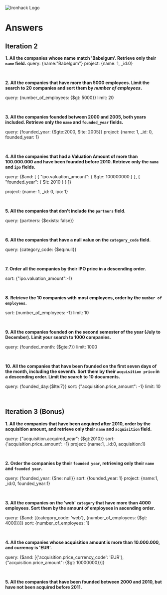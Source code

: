 ![Ironhack Logo](https://i.imgur.com/1QgrNNw.png)

# Answers

## Iteration 2

**1. All the companies whose name match 'Babelgum'. Retrieve only their `name` field.**
query: {name:"Babelgum"}
project: {name: 1, _id:0}


<br>

**2. All the companies that have more than 5000 employees. Limit the search to 20 companies and sort them by *number of employees*.**

query: {number_of_employees: {$gt: 5000}}
limit: 20

<br>

**3. All the companies founded between 2000 and 2005, both years included. Retrieve only the `name` and `founded_year` fields.**

query: {founded_year: {$gte:2000, $lte: 2005}}
project: {name: 1, _id: 0, founded_year: 1}

<br>

**4. All the companies that had a Valuation Amount of more than 100.000.000 and have been founded before 2010. Retrieve only the `name` and `ipo` fields.**

query:
{$and: [
    { "ipo.valuation_amount": { $gte: 100000000 } }, 
    { "founded_year": { $lt: 2010 } }
  ]}

  project: {name: 1, _id: 0, ipo: 1}

<br>

**5. All the companies that don't include the `partners` field.**

query: {partners: {$exists: false}}

<br>

**6. All the companies that have a null value on the `category_code` field.**

query: {category_code: {$eq:null}}

<br>

**7. Order all the companies by their IPO price in a descending order.**

sort: {"ipo.valuation_amount":-1}

<br>

**8. Retrieve the 10 companies with most employees, order by the `number of employees`.**

sort: {number_of_employees: -1}
limit: 10

<br>

**9. All the companies founded on the second semester of the year (July to December). Limit your search to 1000 companies.**

query: {founded_month: {$gte:7}}
limit: 1000

<br>

**10. All the companies that have been founded on the first seven days of the month, including the seventh. Sort them by their `acquisition price` in a descending order. Limit the search to 10 documents.**

query: {founded_day:{$lte:7}}
sort: {"acquisition.price_amount": -1}
limit: 10


<br>

## Iteration 3 (Bonus)

**1. All the companies that have been acquired after 2010, order by the acquisition amount, and retrieve only their `name` and `acquisition` field.**

query: {"acquisition.acquired_year": {$gt:2010}}
sort: {'acquisition.price_amount': -1}
project: {name:1, _id:0, acquisition:1}

<br>

**2. Order the companies by their `founded year`, retrieving only their `name` and `founded year`.**

query: {founded_year: {$ne: null}}
sort: {founded_year: 1}
project: {name:1, _id:0, founded_year:1}

<br>

**3. All the companies on the 'web' `category` that have more than 4000 employees. Sort them by the amount of employees in ascending order.**

query: {$and: [{category_code: 'web'}, {number_of_employees: {$gt: 4000}}]}
sort: {number_of_employees: 1}

<br>

**4. All the companies whose acquisition amount is more than 10.000.000, and currency is 'EUR'.**

query: {$and: [{'acquisition.price_currency_code': 'EUR'},{"acquisition.price_amount": {$gt: 10000000}}]}

<br>

**5. All the companies that have been founded between 2000 and 2010, but have not been acquired before 2011.**

<!-- Your Query Goes Here -->

<br>
